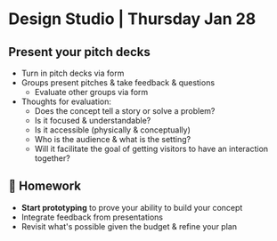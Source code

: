 # Design Studio | Thursday Jan 28

## Present your pitch decks

- Turn in pitch decks via form
- Groups present pitches & take feedback & questions
  - Evaluate other groups via form
- Thoughts for evaluation:
  - Does the concept tell a story or solve a problem?
  - Is it focused & understandable?
  - Is it accessible (physically & conceptually)
  - Who is the audience & what is the setting?
  - Will it facilitate the goal of getting visitors to have an interaction together?

## 📝 Homework

- **Start prototyping** to prove your ability to build your concept
- Integrate feedback from presentations
- Revisit what's possible given the budget & refine your plan